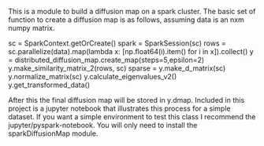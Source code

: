This is a module to build a diffusion map on a spark cluster. The basic set of function to create a diffusion map is as follows, assuming data is an nxm numpy matrix.

sc = SparkContext.getOrCreate()
spark = SparkSession(sc)
rows = sc.parallelize(data).map(lambda x: [np.float64(i).item() for i in x]).collect()
y = distributed_diffusion_map.create_map(steps=5,epsilon=2)
y.make_similarity_matrix_2(rows, sc)
sparse = y.make_d_matrix(sc)
y.normalize_matrix(sc)
y.calculate_eigenvalues_v2()
y.get_transformed_data()

After this the final diffusion map will be stored in y.dmap. Included in this project is a jupyter notebook that illustrates this process for a simple dataset.
If you want a simple environment to test this class I recommend the jupyter/pyspark-notebook. You will only need to install the sparkDiffusionMap module.
